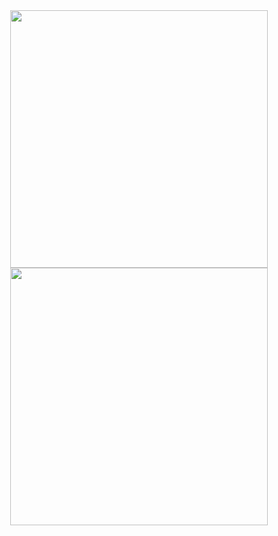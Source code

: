 <div align="center">
  <a href="https://github.com/ch0ripain">
    <img src="https://github.com/user-attachments/assets/8cf46a55-4e79-4661-b6b6-1dbac9d11524" width="412px"/> 
  </a>
  <a href="https://github.com/ch0ripain">
    <img src="https://github.com/user-attachments/assets/05ea2dc7-5086-438a-acd7-911f4b52bc59" width="412px"/>
  </a>
</div>
